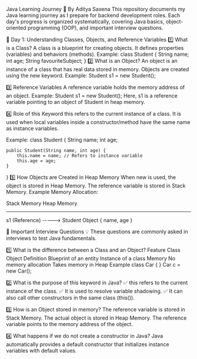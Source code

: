 Java Learning Journey
📌 By Aditya Saxena
This repository documents my Java learning journey as I prepare for backend development roles. Each day's progress is organized systematically, covering Java basics, object-oriented programming (OOP), and important interview questions.

📌 Day 1: Understanding Classes, Objects, and Reference Variables
1️⃣ What is a Class?
A class is a blueprint for creating objects. It defines properties (variables) and behaviors (methods).
Example: 
class Student {
    String name;
    int age;
    String favouriteSubject;
}
2️⃣ What is an Object?
An object is an instance of a class that has real data stored in memory.
Objects are created using the new keyword.
Example:
Student s1 = new Student();

3️⃣ Reference Variables
A reference variable holds the memory address of an object.
Example:
Student s1 = new Student();
Here, s1 is a reference variable pointing to an object of Student in heap memory.

4️⃣ Role of this Keyword
this refers to the current instance of a class.
It is used when local variables inside a constructor/method have the same name as instance variables.

Example:
class Student {
    String name;
    int age;

    public Student(String name, int age) {
        this.name = name; // Refers to instance variable
        this.age = age;
    }
}
5️⃣ How Objects are Created in Heap Memory
When new is used, the object is stored in Heap Memory.
The reference variable is stored in Stack Memory.
Example Memory Allocation:

Stack Memory                Heap Memory
-------------               -----------------------
s1 (Reference)  ----->   Student Object { name, age }


📌 Important Interview Questions
💡 These questions are commonly asked in interviews to test Java fundamentals.

1️⃣ What is the difference between a Class and an Object?
Feature	Class	Object
Definition	Blueprint of an entity	Instance of a class
Memory	No memory allocation	Takes memory in Heap
Example	class Car { }	Car c = new Car();

2️⃣ What is the purpose of this keyword in Java?
✅ this refers to the current instance of the class.
✅ It is used to resolve variable shadowing.
✅ It can also call other constructors in the same class (this()).

3️⃣ How is an Object stored in memory?
The reference variable is stored in Stack Memory.
The actual object is stored in Heap Memory.
The reference variable points to the memory address of the object.

4️⃣ What happens if we do not create a constructor in Java?
Java automatically provides a default constructor that initializes instance variables with default values.
